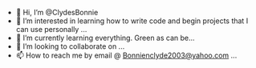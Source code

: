- 👋 Hi, I’m @ClydesBonnie
- 👀 I’m interested in learning how to write code and begin projects that I can use personally ...
- 🌱 I’m currently learning everything. Green as can be...
- 💞️ I’m looking to collaborate on ...
- 📫 How to reach me by email @ Bonnienclyde2003@yahoo.com ...

<!---
ClydesBonnie/ClydesBonnie is a ✨ special ✨ repository because its `README.md` (this file) appears on your GitHub profile.
You can click the Preview link to take a look at your changes.
--->
